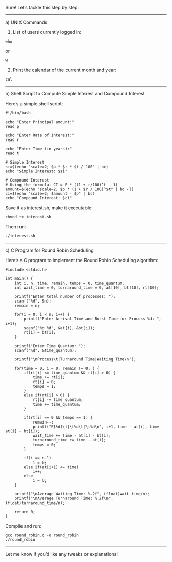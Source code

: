 Sure! Let’s tackle this step by step.


---

a) UNIX Commands

1. List of users currently logged in:
```
who
```

or

```
w
```

2. Print the calendar of the current month and year:
```
cal
```



---

b) Shell Script to Compute Simple Interest and Compound Interest

Here’s a simple shell script:
```
#!/bin/bash

echo "Enter Principal amount:"
read p

echo "Enter Rate of Interest:"
read r

echo "Enter Time (in years):"
read t

# Simple Interest
si=$(echo "scale=2; $p * $r * $t / 100" | bc)
echo "Simple Interest: $si"

# Compound Interest
# Using the formula: CI = P * ((1 + r/100)^t - 1)
amount=$(echo "scale=2; $p * (1 + $r / 100)^$t" | bc -l)
ci=$(echo "scale=2; $amount - $p" | bc)
echo "Compound Interest: $ci"
```

Save it as interest.sh, make it executable:

```
chmod +x interest.sh
```

Then run:

```
./interest.sh
```


---

c) C Program for Round Robin Scheduling

Here’s a C program to implement the Round Robin Scheduling algorithm:

```
#include <stdio.h>

int main() {
    int i, n, time, remain, temps = 0, time_quantum;
    int wait_time = 0, turnaround_time = 0, at[10], bt[10], rt[10];
    
    printf("Enter total number of processes: ");
    scanf("%d", &n);
    remain = n;
    
    for(i = 0; i < n; i++) {
        printf("Enter Arrival Time and Burst Time for Process %d: ", i+1);
        scanf("%d %d", &at[i], &bt[i]);
        rt[i] = bt[i];
    }
    
    printf("Enter Time Quantum: ");
    scanf("%d", &time_quantum);
    
    printf("\nProcess\t|Turnaround Time|Waiting Time\n");
    
    for(time = 0, i = 0; remain != 0; ) {
        if(rt[i] <= time_quantum && rt[i] > 0) {
            time += rt[i];
            rt[i] = 0;
            temps = 1;
        }
        else if(rt[i] > 0) {
            rt[i] -= time_quantum;
            time += time_quantum;
        }
        
        if(rt[i] == 0 && temps == 1) {
            remain--;
            printf("P[%d]\t|\t%d\t|\t%d\n", i+1, time - at[i], time - at[i] - bt[i]);
            wait_time += time - at[i] - bt[i];
            turnaround_time += time - at[i];
            temps = 0;
        }
        
        if(i == n-1)
            i = 0;
        else if(at[i+1] <= time)
            i++;
        else
            i = 0;
    }
    
    printf("\nAverage Waiting Time: %.2f", (float)wait_time/n);
    printf("\nAverage Turnaround Time: %.2f\n", (float)turnaround_time/n);
    
    return 0;
}
```

Compile and run:

```
gcc round_robin.c -o round_robin
./round_robin
```

---

Let me know if you’d like any tweaks or explanations!

